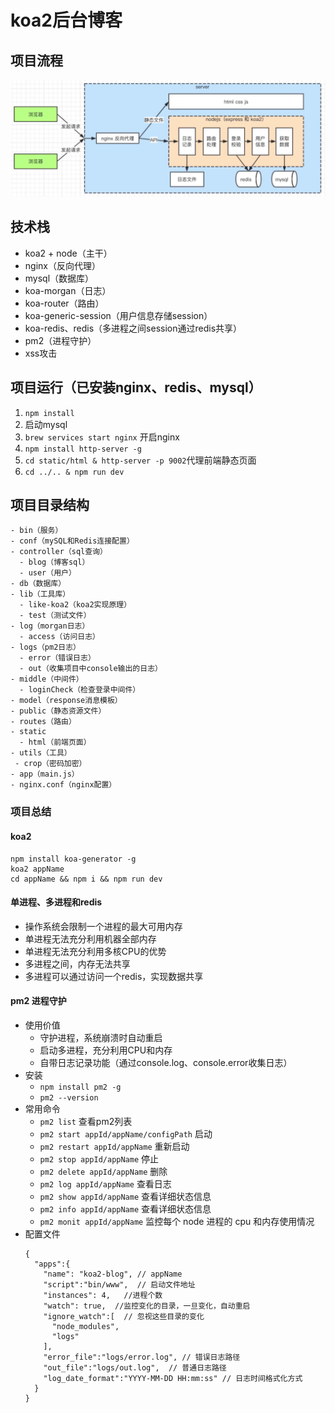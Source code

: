 # koa2后台博客

## 项目流程
![项目流程图](./public/images/koa2-blog.png)

## 技术栈
* koa2 + node（主干）
* nginx（反向代理）
* mysql（数据库）
* koa-morgan（日志）
* koa-router（路由）
* koa-generic-session（用户信息存储session）
* koa-redis、redis（多进程之间session通过redis共享）
* pm2（进程守护）
* xss攻击

## 项目运行（已安装nginx、redis、mysql）
1. `npm install`
2. 启动mysql
3. `brew services start nginx` 开启nginx
4. `npm install http-server -g`
5. `cd static/html & http-server -p 9002`代理前端静态页面
6. `cd ../.. & npm run dev`

## 项目目录结构
```
- bin（服务）
- conf（mySQL和Redis连接配置）
- controller（sql查询）
  - blog（博客sql）
  - user（用户）
- db（数据库）
- lib（工具库）
  - like-koa2（koa2实现原理）
  - test（测试文件）
- log（morgan日志）
  - access（访问日志）
- logs（pm2日志）
  - error（错误日志）
  - out（收集项目中console输出的日志）
- middle（中间件）
  - loginCheck（检查登录中间件）
- model（response消息模板）
- public（静态资源文件）
- routes（路由）
- static
  - html（前端页面）
- utils（工具）
 - crop（密码加密）
- app（main.js）
- nginx.conf（nginx配置）
```

### 项目总结
#### koa2
```
npm install koa-generator -g 
koa2 appName
cd appName && npm i && npm run dev
```

#### 单进程、多进程和redis
* 操作系统会限制一个进程的最大可用内存
* 单进程无法充分利用机器全部内存
* 单进程无法充分利用多核CPU的优势
* 多进程之间，内存无法共享
* 多进程可以通过访问一个redis，实现数据共享

#### pm2 进程守护
* 使用价值
  * 守护进程，系统崩溃时自动重启
  * 启动多进程，充分利用CPU和内存
  * 自带日志记录功能（通过console.log、console.error收集日志）
* 安装
  * `npm install pm2 -g`
  * `pm2 --version`
* 常用命令
  * `pm2 list` 查看pm2列表
  * `pm2 start appId/appName/configPath`  启动
  * `pm2 restart appId/appName`  重新启动
  * `pm2 stop appId/appName` 停止
  * `pm2 delete appId/appName` 删除
  * `pm2 log appId/appName`   查看日志
  * `pm2 show appId/appName`  查看详细状态信息
  * `pm2 info appId/appName`  查看详细状态信息
  * `pm2 monit appId/appName` 监控每个 node 进程的 cpu 和内存使用情况
* 配置文件
  ```
  {
    "apps":{
      "name": "koa2-blog", // appName
      "script":"bin/www",  // 启动文件地址
      "instances": 4,   //进程个数
      "watch": true,  //监控变化的目录，一旦变化，自动重启
      "ignore_watch":[  // 忽视这些目录的变化
        "node_modules",
        "logs"
      ],
      "error_file":"logs/error.log", // 错误日志路径
      "out_file":"logs/out.log",  // 普通日志路径
      "log_date_format":"YYYY-MM-DD HH:mm:ss" // 日志时间格式化方式
    }
  }
  ```




